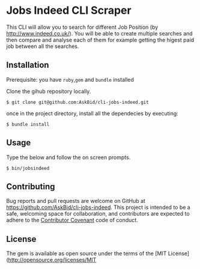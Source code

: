# Jobs Indeed CLI Scraper
This CLI will allow you to search for different Job Position (by http://www.indeed.co.uk/). 
You will be able to create multiple searches and then compare and analyse each of them for example getting the higest paid job between all the searches.

## Installation
Prerequisite: you have `ruby`,`gem` and `bundle` installed

Clone the gihub repository locally.

	$ git clone git@github.com:AskBid/cli-jobs-indeed.git

once in the project directory, install all the dependecies by executing:

	$ bundle install

## Usage

Type the below and follow the on screen prompts.

    $ bin/jobsindeed

## Contributing

Bug reports and pull requests are welcome on GitHub at https://github.com/AskBid/cli-jobs-indeed. This project is intended to be a safe, welcoming space for collaboration, and contributors are expected to adhere to the [Contributor Covenant](contributor-covenant.org) code of conduct.

## License

The gem is available as open source under the terms of the [MIT License](http://opensource.org/licenses/MIT